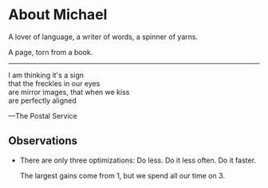 # About Michael

A lover of language,
 a writer of words,
  a spinner of yarns.

A page, torn from a book.

---

I am thinking it's a sign \
that the freckles in our eyes \
are mirror images, that when we kiss \
are perfectly aligned

 —The Postal Service

## Observations

- There are only three optimizations: Do less. Do it less often. Do it faster.

  The largest gains come from 1, but we spend all our time on 3.